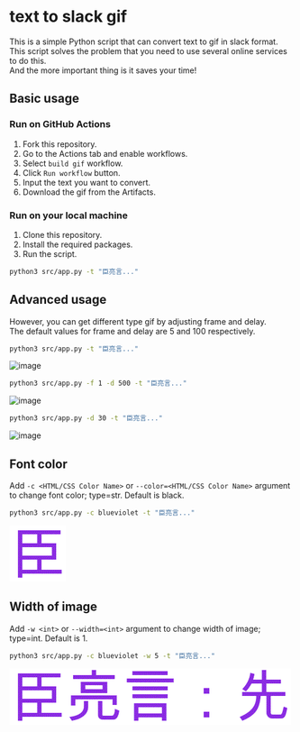 # text to slack gif

This is a simple Python script that can convert text to gif in slack format.  
This script solves the problem that you need to use several online services to do this.  
And the more important thing is it saves your time!

## Basic usage

### Run on GitHub Actions

1. Fork this repository.
2. Go to the Actions tab and enable workflows.
3. Select `build gif` workflow.
4. Click `Run workflow` button.
5. Input the text you want to convert.
6. Download the gif from the Artifacts.

### Run on your local machine

1. Clone this repository.
2. Install the required packages.
3. Run the script.

```bash
python3 src/app.py -t "臣亮言..."
```

## Advanced usage

However, you can get different type gif by adjusting frame and delay.  
The default values for frame and delay are 5 and 100 respectively.

```bash
python3 src/app.py -t "臣亮言..."
```
![image](https://raw.githubusercontent.com/PttCodingMan/text_to_slack_gif/master/src/%E8%87%A3%E4%BA%AE%E8%A8%80%20in%20f%205%20d%20100.gif)

```bash
python3 src/app.py -f 1 -d 500 -t "臣亮言..."
```
![image](https://raw.githubusercontent.com/PttCodingMan/text_to_slack_gif/master/src/%E8%87%A3%E4%BA%AE%E8%A8%80%20in%20f%201%20d%20500.gif)

```bash
python3 src/app.py -d 30 -t "臣亮言..."
```
![image](https://raw.githubusercontent.com/PttCodingMan/text_to_slack_gif/master/src/%E8%87%A3%E4%BA%AE%E8%A8%80%20in%20f%205%20d%2030.gif)

## Font color

Add `-c <HTML/CSS Color Name>` or `--color=<HTML/CSS Color Name>` argument to change font color; type=str. Default is black. 

```bash
python3 src/app.py -c blueviolet -t "臣亮言..."
```
![image](https://github.com/PersonalComputerRetailer/text_to_slack_gif/blob/dev/src/%E8%87%A3%E4%BA%AE%E8%A8%80%EF%BC%9A%E5%85%88%20in%20f%205%20d%20100_violet.gif)

## Width of image

Add `-w <int>` or `--width=<int>` argument to change width of image; type=int. Default is 1. 

```bash
python3 src/app.py -c blueviolet -w 5 -t "臣亮言..."
```
![image](https://github.com/PersonalComputerRetailer/text_to_slack_gif/blob/dev/src/%E8%87%A3%E4%BA%AE%E8%A8%80%EF%BC%9A%E5%85%88%20in%20f%205%20d%20100_violet_w5.gif)

